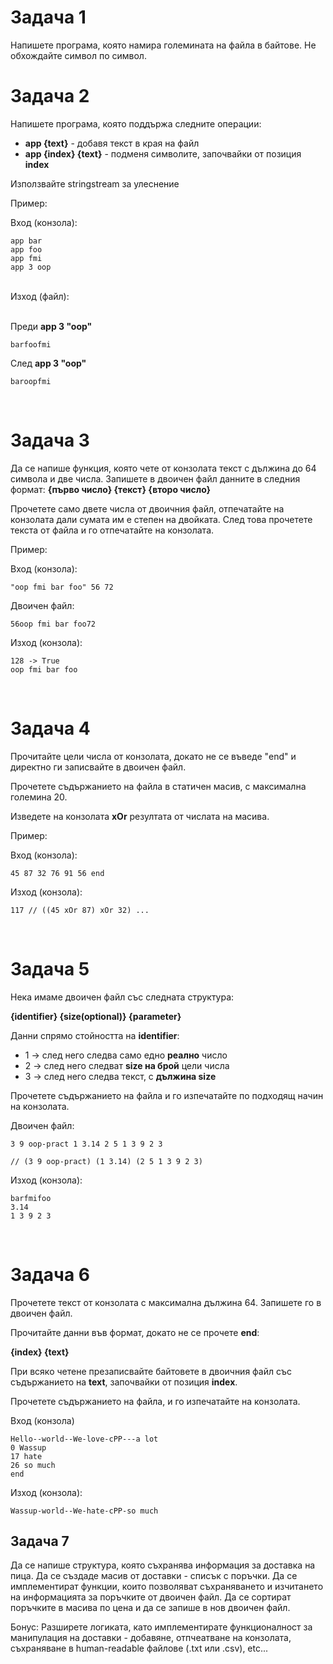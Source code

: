 <h1>Задача 1</h1>
Напишете програма, която намира големината на файла в байтове. Не обхождайте символ по символ.

<br>

<h1>Задача 2</h1>

Напишете програма, която поддържа следните операции:
- **app {text}** - добавя текст в края на файл
- **app {index} {text}** - подменя символите, започвайки от позиция **index**

Използвайте stringstream за улеснение

Пример:

Вход (конзола): 
```
app bar
app foo
app fmi
app 3 oop
```
<br>
Изход (файл):<br>
<br>
 
Преди **app 3 "oop"**
```
barfoofmi
```
След **app 3 "oop"**
```
baroopfmi
```

<br>

<h1>Задача 3</h1>

Да се напише функция, която чете от конзолата текст с дължина до 64 символа и две числа. 
Запишете в двоичен файл данните в следния формат: **{първо число} {текст} {второ число}**

Прочетете само двете числа от двоичния файл, отпечатайте на конзолата дали сумата им е степен на двойката.
След това прочетете текста от файла и го отпечатайте на конзолата.

Пример:

Вход (конзола):
```
"oop fmi bar foo" 56 72
```

Двоичен файл:
```
56oop fmi bar foo72
```

Изход (конзола):
```
128 -> True
oop fmi bar foo
```
<br>

<h1>Задача 4</h1>

Прочитайте цели числа от конзолата, докато не се въведе "end" и директно ги записвайте в двоичен файл.

Прочетете съдържанието на файла в статичен масив, с максимална големина 20.

Изведете на конзолата **xOr** резултата от числата на масива.

Пример:

Вход (конзола):
```
45 87 32 76 91 56 end
```

Изход (конзола):
```
117 // ((45 xOr 87) xOr 32) ...
```
<br>

<h1>Задача 5</h1>

Нека имаме двоичен файл със следната структура:

**{identifier} {size(optional)} {parameter}**

Данни спрямо стойността на **identifier**:
- 1 -> след него следва само едно **реално** число
- 2 -> след него следват **size на брой** цели числа
- 3 -> след него следва текст, с **дължина size**

Прочетете съдържанието на файла и го изпечатайте по подходящ начин на конзолата.

Двоичен файл:
```
3 9 oop-pract 1 3.14 2 5 1 3 9 2 3

// (3 9 oop-pract) (1 3.14) (2 5 1 3 9 2 3)
```

Изход (конзола):
```
barfmifoo
3.14
1 3 9 2 3
```

<br>

<h1>Задача 6</h1>

Прочетете текст от конзолата с максимална дължина 64. Запишете го в двоичен файл.

Прочитайте данни във формат, докато не се прочете **end**: 

**{index} {text}**

При всяко четене презаписвайте байтовете в двоичния файл със съдържанието на **text**, започвайки от позиция **index**.

Прочетете съдържанието на файла, и го изпечатайте на конзолата.

Вход (конзола)
```
Hello--world--We-love-cPP---a lot
0 Wassup
17 hate
26 so much
end
```

Изход (конзола):
```
Wassup-world--We-hate-cPP-so much
```
## Задача 7
Да се напише структура, която съхранява информация за доставка на пица.
Да се създаде масив от доставки - списък с поръчки.
Да се имплементират функции, които позволяват съхраняването и изчитането на информацията за поръчките от двоичен файл.
Да се сортират поръчките в масива по цена и да се запише в нов двоичен файл.

Бонус: Разширете логиката, като имплементирате функционалност за манипулация на доставки - добавяне, отпчеатване на конзолата, съхраняване в human-readable файлове (.txt или .csv), etc...
